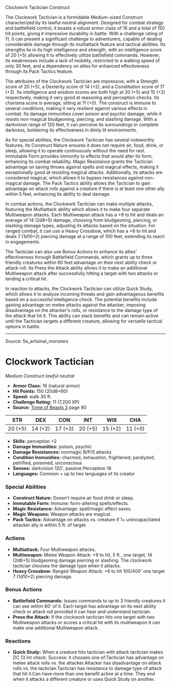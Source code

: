 <MonsterName/>Clockwork Tactician</MonsterName>
<CreatureType/>Construct</CreatureType>

<summary>The Clockwork Tactician is a formidable Medium-sized Construct characterized by its lawful neutral alignment. Designed for combat strategy and battlefield control, it boasts a robust armor class of 16 and a total of 150 hit points, giving it impressive durability in battle. With a challenge rating of 11, it can present a significant challenge to adventurers, capable of dealing considerable damage through its multiattack feature and tactical abilities. Its strengths lie in its high intelligence and strength, with an intelligence score of 20 (+5) allowing it to effectively utilize battlefield commands. However, its weaknesses include a lack of mobility, restricted to a walking speed of only 30 feet, and a dependency on allies for enhanced effectiveness through its Pack Tactics feature.</summary>

<detail>

The attributes of the Clockwork Tactician are impressive, with a Strength score of 20 (+5), a Dexterity score of 14 (+2), and a Constitution score of 17 (+3). Its intelligence and wisdom scores are both high at 20 (+5) and 15 (+2) respectively, making it very good at reasoning and perception checks. Its charisma score is average, sitting at 11 (+0). The construct is immune to several conditions, making it very resilient against various effects in combat. Its damage immunities cover poison and psychic damage, while it resists non-magical bludgeoning, piercing, and slashing damage. With a darkvision range of 120 feet, it can perceive its surroundings in complete darkness, bolstering its effectiveness in dimly lit environments.

As for special abilities, the Clockwork Tactician has several noteworthy features. Its Construct Nature ensures it does not require air, food, drink, or sleep, allowing it to operate continuously without the need for rest. Immutable Form provides immunity to effects that would alter its form, enhancing its combat reliability. Magic Resistance grants the Tactician advantage on saving throws against spells and magical effects, making it exceptionally good at resisting magical attacks. Additionally, its attacks are considered magical, which allows it to bypass resistances against non-magical damage. The Pack Tactics ability allows the Tactician to gain advantage on attack rolls against a creature if there is at least one other ally within 5 feet, enhancing its ability to deal damage.

In combat actions, the Clockwork Tactician can make multiple attacks, featuring the Multiattack ability which allows it to make four separate Multiweapon attacks. Each Multiweapon attack has a +9 to hit and deals an average of 14 (2d8+5) damage, choosing from bludgeoning, piercing, or slashing damage types, adjusting its attacks based on the situation. For ranged combat, it can use a Heavy Crossbow, which has a +6 to hit and deals 7 (1d10+2) piercing damage at a range of 100 feet, extending its reach in engagements.

The Tactician can also use Bonus Actions to enhance its allies' effectiveness through Battlefield Commands, which grants up to three friendly creatures within 60 feet advantage on their next ability check or attack roll. Its Press the Attack ability allows it to make an additional Multiweapon attack after successfully hitting a target with two attacks or landing a critical hit.

In reaction to attacks, the Clockwork Tactician can utilize Quick Study, which allows it to analyze incoming threats and gain advantageous benefits based on a successful intelligence check. The potential benefits include gaining advantage on melee attacks against the attacker, imposing disadvantage on the attacker's rolls, or resistance to the damage type of the attack that hit it. This ability can stack benefits and can remain active until the Tactician targets a different creature, allowing for versatile tactical options in battle.</detail>



---

Source: 5e_artisinal_monsters

# Clockwork Tactician

*Medium* *Construct* *lawful neutral*

- **Armor Class:** 16 (natural armor)
- **Hit Points:** 150 (20d8+60)
- **Speed:** walk 30 ft.
- **Challenge Rating:** 11 (7,200 XP)
- **Source:** [Tome of Beasts 3](https://koboldpress.com/kpstore/product/tome-of-beasts-3-for-5th-edition/) page 90

| STR | DEX | CON | INT | WIS | CHA |
| --- | --- | --- | --- | --- | --- |
| 20 (+5) | 14 (+2) | 17 (+3) | 20 (+5) | 15 (+2) | 11 (+0) |

- **Skills:** perception +2
- **Damage Immunities:** poison, psychic
- **Damage Resistances:** nonmagic B/P/S attacks
- **Condition Immunities:** charmed, exhaustion, frightened, paralyzed, petrified, poisoned, unconscious
- **Senses:** darkvision 120', passive Perception 16
- **Languages:** Common + up to two languages of its creator

### Special Abilities

- **Construct Nature:** Doesn’t require air food drink or sleep.
- **Immutable Form:** Immune: form-altering spells/effects.
- **Magic Resistance:** Advantage: spell/magic effect saves.
- **Magic Weapons:** Weapon attacks are magical.
- **Pack Tactics:** Advantage on attacks vs. creature if 1+ unincapacitated attacker ally is within 5 ft. of target.

### Actions

- **Multiattack:** Four Multiweapon attacks.
- **Multiweapon:** Melee Weapon Attack: +9 to hit, 5 ft., one target, 14 (2d8+5) bludgeoning damage piercing or slashing. The clockwork tactician chooses the damage type when it attacks.
- **Heavy Crossbow:** Ranged Weapon Attack: +6 to hit 100/400' one target 7 (1d10+2) piercing damage.

### Bonus Actions

- **Battlefield Commands:** Issues commands to up to 3 friendly creatures it can see within 60' of it. Each target has advantage on its next ability check or attack roll provided it can hear and understand tactician.
- **Press the Attack:** If the clockwork tactician hits one target with two Multiweapon attacks or scores a critical hit with its multiweapon it can make one additional Multiweapon attack.

### Reactions

- **Quick Study:** When a creature hits tactician with attack tactician makes DC 13 Int check. Success: it chooses one of:Tactician has advantage on melee attack rolls vs. the attacker.Attacker has disadvantage on attack rolls vs. the tactician.Tactician has resistance to damage type of attack that hit it.Can have more than one benefit active at a time. They end when it attacks a different creature or uses Quick Study on another.




